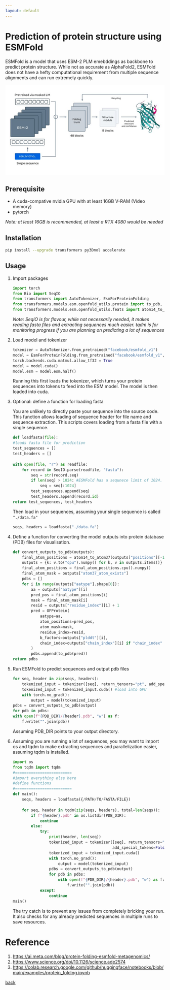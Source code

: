```yaml
---
layout: default
---
```


# Prediction of protein structure using ESMFold

ESMFold is a model that uses ESM-2 PLM emebddings as backbone to predict protein structure. While not as accurate as AlphaFold2, ESMFold does not have a hefty computational requirement from multiple sequence alignments and can run extremely quickly.

![esmfold schematic graph](../images/esmfold/esmfold.jpeg)

## Prerequisite

* A cuda-compative nvidia GPU with at least 16GB V-RAM (Video memory)
* pytorch

*Note: at least 16GB is recommended, at least a RTX 4080 would be needed*

## Installation

```sh
pip install --upgrade transformers py3Dmol accelerate
```

## Usage

1. Import packages

    ```python
    import torch
    from Bio import SeqIO
    from transformers import AutoTokenizer, EsmForProteinFolding
    from transformers.models.esm.openfold_utils.protein import to_pdb, Protein as OFProtein
    from transformers.models.esm.openfold_utils.feats import atom14_to_atom37
    ```

    *Note: SeqIO is for flavour, while not necessarily needed, it makes reading fasta files and extracting sequences much easier. tqdm is for monitoring progress if you are planning on predicting a lot of sequences*

2. Load model and tokenizer

    ```python
    tokenizer = AutoTokenizer.from_pretrained("facebook/esmfold_v1")
    model = EsmForProteinFolding.from_pretrained("facebook/esmfold_v1", low_cpu_mem_usage=True)
    torch.backends.cuda.matmul.allow_tf32 = True
    model = model.cuda()
    model.esm = model.esm.half()
    ```

    Running this first loads the tokenizer, which turns your protein sequences into tokens to feed into the ESM model. The model is then loaded into cuda. 

3. Optional: define a function for loading fasta

    You are unlikely to directly paste your sequence into the source code. This function allows loading of sequence header for file name and sequence extraction. This scripts covers loading from a fasta file with a single sequence.

    ```python
    def loadfasta(file):
    #loads fasta file for prediction
    test_sequences = []
    test_headers = []
    
    with open(file, "r") as readfile:
        for record in SeqIO.parse(readfile, "fasta"):
            seq = str(record.seq)
            if len(seq) > 1024: #ESMFold has a sequnece limit of 1024.
                seq = seq[:1024]
            test_sequences.append(seq)
            test_headers.append(record.id)
    return test_sequences, test_headers
    ```

    Then load in your sequences, assuming your single sequence is called `"./data.fa"`

    ```python
    seqs, headers = loadfasta("./data.fa")
    ```

4. Define a function for converting the model outputs into protein database (PDB) files for visualisation.

    ```python
    def convert_outputs_to_pdb(outputs):
        final_atom_positions = atom14_to_atom37(outputs["positions"][-1], outputs)
        outputs = {k: v.to("cpu").numpy() for k, v in outputs.items()}
        final_atom_positions = final_atom_positions.cpu().numpy()
        final_atom_mask = outputs["atom37_atom_exists"]
        pdbs = []
        for i in range(outputs["aatype"].shape[0]):
            aa = outputs["aatype"][i]
            pred_pos = final_atom_positions[i]
            mask = final_atom_mask[i]
            resid = outputs["residue_index"][i] + 1
            pred = OFProtein(
                aatype=aa,
                atom_positions=pred_pos,
                atom_mask=mask,
                residue_index=resid,
                b_factors=outputs["plddt"][i],
                chain_index=outputs["chain_index"][i] if "chain_index" in outputs else None,
            )
            pdbs.append(to_pdb(pred))
    return pdbs
    ```

5. Run ESMFold to predict sequences and output pdb files
    
    ```python
    for seq, header in zip(seqs, headers):
        tokenized_input = tokenizer([seq], return_tensors="pt", add_special_tokens=False)['input_ids']
        tokenized_input = tokenized_input.cuda() #load into GPU
        with torch.no_grad(): 
            output = model(tokenized_input)
    pdbs = convert_outputs_to_pdb(output)
    for pdb in pdbs:
    with open(f"{PDB_DIR}/{header}.pdb", "w") as f:
        f.write("".join(pdb))
    ```

    Assuming PDB_DIR points to your output directory.

6. Assuming you are running a lot of sequences, you may want to import os and tqdm to make extracting sequences and parallelization easier, assuming tqdm is installed.

    ```python
    import os
    from tqdm import tqdm
    #=========================
    #import everything else here
    #define functions
    #=========================
    def main():
        seqs, headers = loadfasta({/PATH/TO/FASTA/FILE})
        
        for seq, header in tqdm(zip(seqs, headers), total=len(seqs)):
            if f"{header}.pdb" in os.listdir(PDB_DIR):
                continue
            else:
                try:
                    print(header, len(seq))
                    tokenized_input = tokenizer([seq], return_tensors="pt", 
                                                add_special_tokens=False)['input_ids']
                    tokenized_input = tokenized_input.cuda()
                    with torch.no_grad():
                        output = model(tokenized_input)
                    pdbs = convert_outputs_to_pdb(output)
                    for pdb in pdbs:
                        with open(f"{PDB_DIR}/{header}.pdb", "w") as f:
                            f.write("".join(pdb))
                except:
                    continue
    main()
    ```

    The try catch is to prevent any issues from completely bricking your run. It also checks for any already predicted sequences in multiple runs to save resources.


# Reference

1. https://ai.meta.com/blog/protein-folding-esmfold-metagenomics/
2. https://www.science.org/doi/10.1126/science.ade2574
3. https://colab.research.google.com/github/huggingface/notebooks/blob/main/examples/protein_folding.ipynb

[back](../)